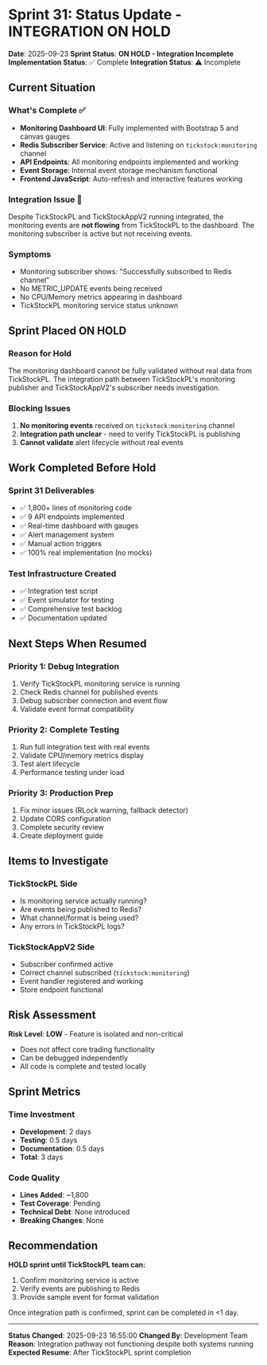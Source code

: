 # Sprint 31: Status Update - INTEGRATION ON HOLD

**Date**: 2025-09-23
**Sprint Status**: **ON HOLD - Integration Incomplete**
**Implementation Status**: ✅ Complete
**Integration Status**: ⚠️ Incomplete

## Current Situation

### What's Complete ✅
- **Monitoring Dashboard UI**: Fully implemented with Bootstrap 5 and canvas gauges
- **Redis Subscriber Service**: Active and listening on `tickstock:monitoring` channel
- **API Endpoints**: All monitoring endpoints implemented and working
- **Event Storage**: Internal event storage mechanism functional
- **Frontend JavaScript**: Auto-refresh and interactive features working

### Integration Issue 🔴
Despite TickStockPL and TickStockAppV2 running integrated, the monitoring events are **not flowing** from TickStockPL to the dashboard. The monitoring subscriber is active but not receiving events.

### Symptoms
- Monitoring subscriber shows: "Successfully subscribed to Redis channel"
- No METRIC_UPDATE events being received
- No CPU/Memory metrics appearing in dashboard
- TickStockPL monitoring service status unknown

## Sprint Placed ON HOLD

### Reason for Hold
The monitoring dashboard cannot be fully validated without real data from TickStockPL. The integration path between TickStockPL's monitoring publisher and TickStockAppV2's subscriber needs investigation.

### Blocking Issues
1. **No monitoring events** received on `tickstock:monitoring` channel
2. **Integration path unclear** - need to verify TickStockPL is publishing
3. **Cannot validate** alert lifecycle without real events

## Work Completed Before Hold

### Sprint 31 Deliverables
- ✅ 1,800+ lines of monitoring code
- ✅ 9 API endpoints implemented
- ✅ Real-time dashboard with gauges
- ✅ Alert management system
- ✅ Manual action triggers
- ✅ 100% real implementation (no mocks)

### Test Infrastructure Created
- ✅ Integration test script
- ✅ Event simulator for testing
- ✅ Comprehensive test backlog
- ✅ Documentation updated

## Next Steps When Resumed

### Priority 1: Debug Integration
1. Verify TickStockPL monitoring service is running
2. Check Redis channel for published events
3. Debug subscriber connection and event flow
4. Validate event format compatibility

### Priority 2: Complete Testing
1. Run full integration test with real events
2. Validate CPU/memory metrics display
3. Test alert lifecycle
4. Performance testing under load

### Priority 3: Production Prep
1. Fix minor issues (RLock warning, fallback detector)
2. Update CORS configuration
3. Complete security review
4. Create deployment guide

## Items to Investigate

### TickStockPL Side
- Is monitoring service actually running?
- Are events being published to Redis?
- What channel/format is being used?
- Any errors in TickStockPL logs?

### TickStockAppV2 Side
- Subscriber confirmed active
- Correct channel subscribed (`tickstock:monitoring`)
- Event handler registered and working
- Store endpoint functional

## Risk Assessment

**Risk Level**: **LOW** - Feature is isolated and non-critical
- Does not affect core trading functionality
- Can be debugged independently
- All code is complete and tested locally

## Sprint Metrics

### Time Investment
- **Development**: 2 days
- **Testing**: 0.5 days
- **Documentation**: 0.5 days
- **Total**: 3 days

### Code Quality
- **Lines Added**: ~1,800
- **Test Coverage**: Pending
- **Technical Debt**: None introduced
- **Breaking Changes**: None

## Recommendation

**HOLD sprint until TickStockPL team can:**
1. Confirm monitoring service is active
2. Verify events are publishing to Redis
3. Provide sample event for format validation

Once integration path is confirmed, sprint can be completed in <1 day.

---

**Status Changed**: 2025-09-23 16:55:00
**Changed By**: Development Team
**Reason**: Integration pathway not functioning despite both systems running
**Expected Resume**: After TickStockPL sprint completion
